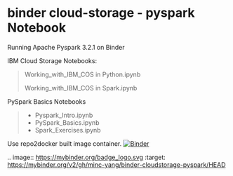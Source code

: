 # binder cloud-storage - pyspark Notebook

Running Apache Pyspark 3.2.1 on Binder

IBM Cloud Storage Notebooks:

> Working_with_IBM_COS in Python.ipynb
>
> Working_with_IBM_COS in Spark.ipynb

PySpark Basics Notebooks

> - Pyspark_Intro.ipynb
> - PySpark_Basics.ipynb
> - Spark_Exercises.ipynb


Use repo2docker built image container.
[![Binder](https://mybinder.org/badge_logo.svg)](https://mybinder.org/v2/gh/minc-yang/binder-cloudstorage-pyspark/HEAD)

.. image:: https://mybinder.org/badge_logo.svg
 :target: https://mybinder.org/v2/gh/minc-yang/binder-cloudstorage-pyspark/HEAD
 
